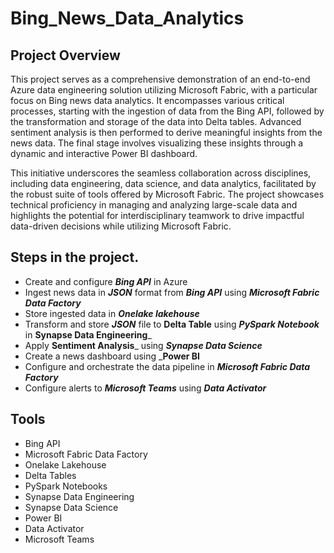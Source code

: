 # Bing_News_Data_Analytics
## Project Overview

This project serves as a comprehensive demonstration of an end-to-end Azure data engineering solution utilizing Microsoft Fabric, with a particular focus on Bing news data analytics. It encompasses various critical processes, starting with the ingestion of data from the Bing API, followed by the transformation and storage of the data into Delta tables. Advanced sentiment analysis is then performed to derive meaningful insights from the news data. The final stage involves visualizing these insights through a dynamic and interactive Power BI dashboard.

This initiative underscores the seamless collaboration across disciplines, including data engineering, data science, and data analytics, facilitated by the robust suite of tools offered by Microsoft Fabric. The project showcases technical proficiency in managing and analyzing large-scale data and highlights the potential for interdisciplinary teamwork to drive impactful data-driven decisions while utilizing Microsoft Fabric.

## Steps in the project.
- Create and configure __*Bing API*__ in Azure
- Ingest news data in ___JSON___ format from __*Bing API*__ using **_Microsoft Fabric Data Factory_**
- Store ingested data in ___Onelake lakehouse___
- Transform and store ___JSON___ file to __Delta Table__ using ___PySpark Notebook___ in __Synapse Data Engineering___
- Apply __Sentiment Analysis___ using ___Synapse Data Science___
- Create a news dashboard using ___Power BI__
- Configure and orchestrate the data pipeline in ___Microsoft Fabric Data Factory___
-  Configure alerts to ___Microsoft Teams___ using ___Data Activator___

## Tools
- Bing API
- Microsoft Fabric Data Factory
- Onelake Lakehouse
- Delta Tables
- PySpark Notebooks
- Synapse Data Engineering
- Synapse Data Science
- Power BI
- Data Activator
- Microsoft Teams
